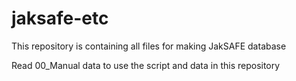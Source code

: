 # jaksafe-etc

This repository is containing all files for making JakSAFE database

Read 00_Manual data to use the script and data in this repository
